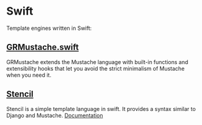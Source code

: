 # Swift
Template engines written in Swift:

## [GRMustache.swift](https://github.com/groue/GRMustache.swift)
GRMustache extends the Mustache language with built-in functions and extensibility hooks that let you avoid the strict minimalism of Mustache when you need it.

## [Stencil](https://github.com/stencilproject/Stencil)
Stencil is a simple template language in swift. It provides a syntax similar to Django and Mustache. [Documentation](https://stencil.fuller.li/en/latest/templates.html)
